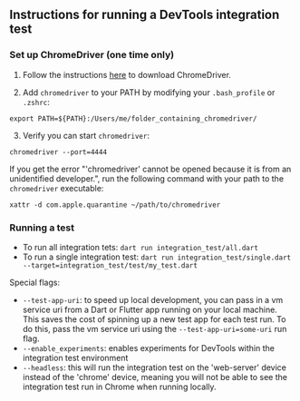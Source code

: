 ## Instructions for running a DevTools integration test

### Set up ChromeDriver (one time only)

1. Follow the instructions [here](https://docs.flutter.dev/cookbook/testing/integration/introduction#5b-web) to download ChromeDriver.

2. Add `chromedriver` to your PATH by modifying your `.bash_profile` or `.zshrc`:

```
export PATH=${PATH}:/Users/me/folder_containing_chromedriver/
```

3. Verify you can start `chromedriver`:

```
chromedriver --port=4444
```

If you get the error "'chromedriver' cannot be opened because it is from an unidentified developer.", run the following command with your path to the `chromedriver` executable:

```
xattr -d com.apple.quarantine ~/path/to/chromedriver
```

### Running a test

- To run all integration tets: `dart run integration_test/all.dart`
- To run a single integration test: `dart run integration_test/single.dart --target=integration_test/test/my_test.dart`

Special flags:

- `--test-app-uri`: to speed up local development, you can pass in a vm service uri from a Dart or Flutter 
app running on your local machine. This saves the cost of spinning up a new test app for each test run. To 
do this, pass the vm service uri using the `--test-app-uri=some-uri` run flag.
- `--enable_experiments`: enables experiments for DevTools within the integration test environment
- `--headless`: this will run the integration test on the 'web-server' device instead of the 'chrome' device, meaning you will not be able to see the integration test run in Chrome when running locally. 
